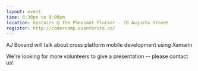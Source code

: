 ```yaml
---
layout: event
time: 6:30pm to 9:00pm
location: Upstairs @ The Pheasant Plucker - 20 Augusta Street
register: http://codercamp.eventbrite.ca/
---
```


AJ Bovaird will talk about cross platform mobile development using Xamarin

We're looking for more volunteers to give a presentation -- please contact us!
